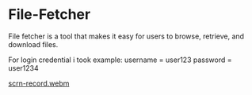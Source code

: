 # File-Fetcher
File fetcher is a tool that makes it easy for users to browse, retrieve, and download files.

For login credential i took example:
username = user123
password = user1234


[scrn-record.webm](https://user-images.githubusercontent.com/55704065/209726794-e57bda13-8353-4b8e-b6cb-71c6c5958bdb.webm)
